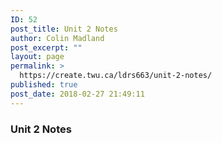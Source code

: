 ```yaml
---
ID: 52
post_title: Unit 2 Notes
author: Colin Madland
post_excerpt: ""
layout: page
permalink: >
  https://create.twu.ca/ldrs663/unit-2-notes/
published: true
post_date: 2018-02-27 21:49:11
---
```

### Unit 2 Notes